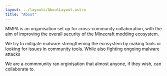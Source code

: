 ```yaml
---
layout: ../layouts/AboutLayout.astro
title: "About"
---
```


MMPA is an organisation set up for cross-community collaboration, with the aim of improving the overall security of the Minecraft modding ecosystem.

We try to mitigate malware strengthening the ecosystem by making tools or looking for issues in community tools. While also fighting ongoing malware attacks

We are a commmunity ran orginisation that almost anyone, if they wish, can collaborate to.
